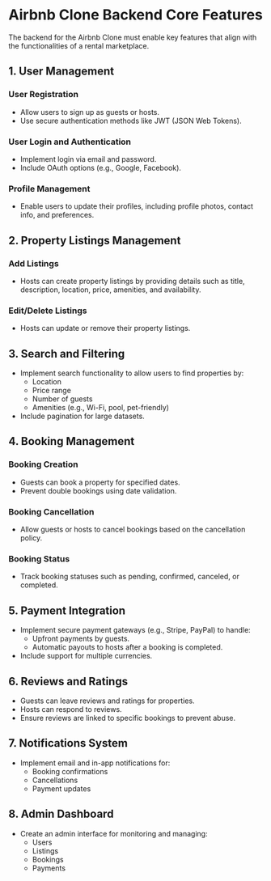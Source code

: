 # Airbnb Clone Backend Core Features

The backend for the Airbnb Clone must enable key features that align with the functionalities of a rental marketplace.

## 1. User Management

### User Registration

- Allow users to sign up as guests or hosts.
- Use secure authentication methods like JWT (JSON Web Tokens).

### User Login and Authentication

- Implement login via email and password.
- Include OAuth options (e.g., Google, Facebook).

### Profile Management

- Enable users to update their profiles, including profile photos, contact info, and preferences.

## 2. Property Listings Management

### Add Listings

- Hosts can create property listings by providing details such as title, description, location, price, amenities, and availability.

### Edit/Delete Listings

- Hosts can update or remove their property listings.

## 3. Search and Filtering

- Implement search functionality to allow users to find properties by:
  - Location
  - Price range
  - Number of guests
  - Amenities (e.g., Wi-Fi, pool, pet-friendly)
- Include pagination for large datasets.

## 4. Booking Management

### Booking Creation

- Guests can book a property for specified dates.
- Prevent double bookings using date validation.

### Booking Cancellation

- Allow guests or hosts to cancel bookings based on the cancellation policy.

### Booking Status

- Track booking statuses such as pending, confirmed, canceled, or completed.

## 5. Payment Integration

- Implement secure payment gateways (e.g., Stripe, PayPal) to handle:
  - Upfront payments by guests.
  - Automatic payouts to hosts after a booking is completed.
- Include support for multiple currencies.

## 6. Reviews and Ratings

- Guests can leave reviews and ratings for properties.
- Hosts can respond to reviews.
- Ensure reviews are linked to specific bookings to prevent abuse.

## 7. Notifications System

- Implement email and in-app notifications for:
  - Booking confirmations
  - Cancellations
  - Payment updates

## 8. Admin Dashboard

- Create an admin interface for monitoring and managing:
  - Users
  - Listings
  - Bookings
  - Payments
